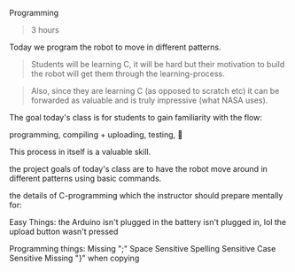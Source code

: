 Programming

> 3 hours


Today we program the robot to move in different patterns.

> Students will be learning C, it will be hard but their motivation to build the robot will get them through the learning-process.

> Also, since they are learning C (as opposed to scratch etc) it can be forwarded as valuable and is truly impressive (what NASA uses).


The goal today's class is for students to gain familiarity with the flow:

programming, compiling + uploading, testing, :repeat: 

This process in itself is a valuable skill.

the project goals of today's class are to have the robot move around in different patterns using basic commands.

 the details of C-programming which the instructor should prepare mentally for:


Easy Things:
the Arduino isn't plugged in
the battery isn't plugged in, lol
the upload button wasn't pressed

Programming things:
Missing ";"
Space Sensitive
Spelling Sensitive
Case Sensitive
Missing "}" when copying




